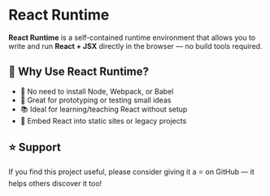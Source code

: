 # React Runtime

**React Runtime** is a self-contained runtime environment that allows you to write and run **React + JSX** directly in the browser — no build tools required.

## 🚀 Why Use React Runtime?
- 🔧 No need to install Node, Webpack, or Babel
- 🧪 Great for prototyping or testing small ideas
- 📚 Ideal for learning/teaching React without setup
- 🧩 Embed React into static sites or legacy projects

## ⭐ Support
If you find this project useful, please consider giving it a ⭐️ on GitHub — it helps others discover it too!
